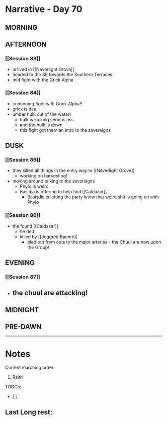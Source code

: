 # Narrative - Day 70

## MORNING

## AFTERNOON
### [[Session 83]]
- arrived in [[Neverlight Grove]]
- headed to the SE towards the Southern Terraces
- mid fight with the Grick Alpha
### [[Session 84]]
- continuing fight with Grick Alpha!!
- grick is dea
- umber hulk out of the water!
    - hulk is kicking serious ass
    - and the hulk is down.
    - this fight got them an intro to the sovereigns

## DUSK
### [[Session 85]]
- they killed all things in the entry way to [[Neverlight Grove]]
    - working on harvesting!
- moving around talking to the sovereigns
    - Phylo is weird
    - Basidia is offering to help find [[Caldazar]]
        - Basisdia is letting the party know that weird shit is going on with Phylo
### [[Session 86]]
   - the found [[Caldazar]]
        - he ded
        - killed by [[Jeggred Baenre]]
            - bled out from cuts to the major arteries
    - the Chuul are now upon the Group!

## EVENING
### [[Session 87]]
- the chuul are attacking!
    - 
## MIDNIGHT

## PRE-DAWN

___
# Notes
Current marching order:
1. Raith

TODOs:
- [ ] 
  
Last Long rest:
- 